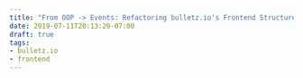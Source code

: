```yaml
---
title: "From OOP -> Events: Refactoring bulletz.io's Frontend Structure"
date: 2019-07-11T20:13:20-07:00
draft: true
tags:
- bulletz.io
- frontend
---
```

